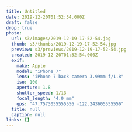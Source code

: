 ```yaml
---
title: Untitled
date: 2019-12-20T01:52:54.000Z
draft: false
drop: true
photo:
  url: s3/images/2019-12-19-17-52-54.jpg
  thumb: s3/thumbs/2019-12-19-17-52-54.jpg
  preview: s3/previews/2019-12-19-17-52-54.jpg
  created: 2019-12-20T01:52:54.000Z
  exif:
    make: Apple
    model: "iPhone 7"
    lens: "iPhone 7 back camera 3.99mm f/1.8"
    iso: 100
    aperture: 1.8
    shutter_speed: 1/13
    focal_length: "4.0 mm"
    gps: "47.7573055555556 -122.243605555556"
  title: null
  caption: null
links: []
---
```

